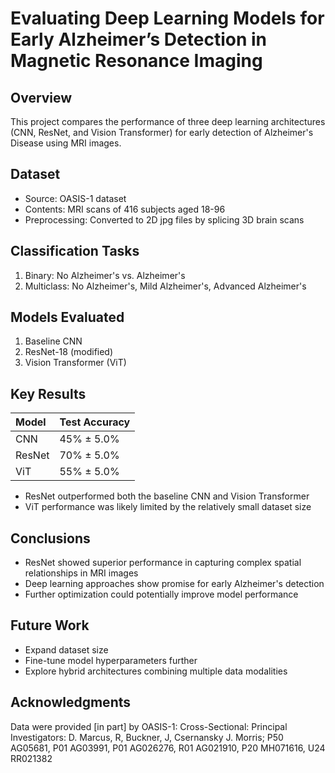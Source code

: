 # Evaluating Deep Learning Models for Early Alzheimer’s Detection in Magnetic Resonance Imaging

## Overview

This project compares the performance of three deep learning architectures (CNN, ResNet, and Vision Transformer) for early detection of Alzheimer's Disease using MRI images.

## Dataset

- Source: OASIS-1 dataset
- Contents: MRI scans of 416 subjects aged 18-96
- Preprocessing: Converted to 2D jpg files by splicing 3D brain scans


## Classification Tasks

1. Binary: No Alzheimer's vs. Alzheimer's
2. Multiclass: No Alzheimer's, Mild Alzheimer's, Advanced Alzheimer's

## Models Evaluated

1. Baseline CNN
2. ResNet-18 (modified)
3. Vision Transformer (ViT)

## Key Results

| Model | Test Accuracy |
| :-- | :-- |
| CNN | 45% ± 5.0% |
| ResNet | 70% ± 5.0% |
| ViT | 55% ± 5.0% |

- ResNet outperformed both the baseline CNN and Vision Transformer
- ViT performance was likely limited by the relatively small dataset size


## Conclusions

- ResNet showed superior performance in capturing complex spatial relationships in MRI images
- Deep learning approaches show promise for early Alzheimer's detection
- Further optimization could potentially improve model performance


## Future Work

- Expand dataset size
- Fine-tune model hyperparameters further
- Explore hybrid architectures combining multiple data modalities


## Acknowledgments

Data were provided [in part] by OASIS-1: Cross-Sectional: Principal Investigators: D. Marcus, R, Buckner, J, Csernansky J. Morris; P50 AG05681, P01 AG03991, P01 AG026276, R01 AG021910, P20 MH071616, U24 RR021382
